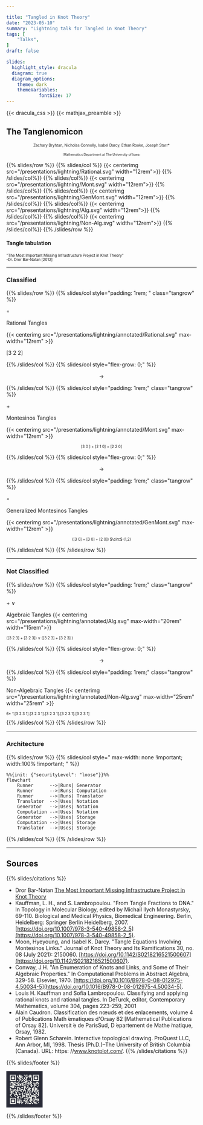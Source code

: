```yaml
---

title: "Tangled in Knot Theory"
date: "2023-05-10"
summary: "Lightning talk for Tangled in Knot Theory"
tags: [
    "Talks",
]
draft: false

slides:
  highlight_style: dracula
  diagram: true
  diagram_options:
    theme: dark
    themeVariables:
            fontSize: 17
---
```

<style>

  .tangrow * {
    font-size: 2.5rem;
  }

  .tangrow {
    border: 2px solid var(--r-Red);
    border-radius: 12px;
    margin:auto;
    padding:1rem;

  }
.qr_Code{
    width:10vw;
    height:auto;
}

.mermaid svg {
    max-width: none !important;
    width: 100% !important;
    height: auto !important;
}

</style>


{{< dracula_css >}}
{{< mathjax_preamble >}}


## The Tanglenomicon


<p style="font-size:.7em;text-align:center !important">
Zachary Bryhtan, Nicholas Connolly, Isabel Darcy, Ethan Rooke, Joseph Starr*
<p>

<p style="font-size:.6em; text-align:center !important">
Mathematics Department at The University of Iowa<p>


{{% slides/row %}}
{{% slides/col %}}
{{< centerimg src="/presentations/lightning/Rational.svg" width="12rem">}}
{{% /slides/col%}}
{{% slides/col%}}
{{< centerimg src="/presentations/lightning/Mont.svg" width="12rem">}}
{{% /slides/col%}}
{{% slides/col%}}
{{< centerimg src="/presentations/lightning/GenMont.svg" width="12rem">}}
{{% /slides/col%}}
{{% slides/col%}}
{{< centerimg src="/presentations/lightning/Alg.svg" width="12rem">}}
{{% /slides/col%}}
{{% slides/col%}}
{{< centerimg src="/presentations/lightning/Non-Alg.svg" width="12rem">}}
{{% /slides/col%}}
{{% /slides/row %}}


#### Tangle tabulation

<p style="font-size:.7em;color:var(--r-Green);">
"The Most Important Missing Infrastructure Project in Knot Theory"</br>
-Dr. Dror Bar-Natan [2012]
</p>

---

### Classified

{{% slides/row %}}
{{% slides/col style="padding: 1rem; " class="tangrow" %}}

$\circ$

Rational Tangles

{{< centerimg src="/presentations/lightning/annotated/Rational.svg" max-width="12rem" >}}

[3 2 2]

{{% /slides/col %}}
{{% slides/col style="flex-grow: 0;"  %}}

$$\to$$

{{% /slides/col %}}
{{% slides/col style="padding: 1rem;" class="tangrow" %}}

$+$

Montesinos Tangles

{{< centerimg src="/presentations/lightning/annotated/Mont.svg" max-width="12rem" >}}

<p style="font-size:.7em;text-align:center !important;white-space: nowrap;">
[3 0 ] + [2 1 0] + [2 2 0]
</p>

{{% /slides/col %}}
{{% slides/col style="flex-grow: 0;"  %}}

$$\to$$

{{% /slides/col %}}
{{% slides/col style="padding: 1rem;" class="tangrow" %}}

$\circ$

Generalized Montesinos Tangles

{{< centerimg src="/presentations/lightning/annotated/GenMont.svg" max-width="12rem" >}}
<p style="font-size:.7em;text-align:center !important;white-space: nowrap;">
([3 0] + [3 0] + [2 0]) $\circ$ (1,2)
</p>

{{% /slides/col %}}
{{% /slides/row %}}

---


### Not Classified

{{% slides/row %}}
{{% slides/col style="padding: 1rem;" class="tangrow"  %}}

$+\ \vee$

  Algebraic Tangles
{{< centerimg src="/presentations/lightning/annotated/Alg.svg" max-width="20rem"  width="15rem">}}

<p style="font-size:.7em;tex-align:center !important;white-space: nowrap;">
([3 2 3] + [3 2 3]) ∨ ([3 2 3] + [3 2 3] )
</p>

{{% /slides/col %}}
{{% slides/col style="flex-grow: 0;"  %}}

$$\to$$

{{% /slides/col %}}
{{% slides/col style="padding: 1rem;" class="tangrow" %}}

Non-Algebraic Tangles
{{< centerimg src="/presentations/lightning/annotated/Non-Alg.svg" max-width="25rem" width="25rem" >}}

<p style="font-size:.7em;tex-align:center !important;white-space: nowrap;">
6* *.[3 2 3 1].[3 2 3 1].[3 2 3 1].[3 2 3 1].[3 2 3 1]
</p>
{{% /slides/col %}}
{{% /slides/row %}}

---

### Architecture


{{% slides/row %}}
{{% slides/col style=" max-width: none !important; width:100% !important; " %}}

```mermaid
%%{init: {"securityLevel": "loose"}}%%
flowchart
    Runner      -->|Runs| Generator
    Runner      -->|Runs| Computation
    Runner      -->|Runs| Translator
    Translator  -->|Uses| Notation
    Generator   -->|Uses| Notation
    Computation -->|Uses| Notation
    Generator   -->|Uses| Storage
    Computation -->|Uses| Storage
    Translator  -->|Uses| Storage
```

{{% /slides/col %}}
{{% /slides/row %}}

---

## Sources

{{% slides/citations %}}

- Dror Bar-Natan [The Most Important Missing Infrastructure Project in Knot Theory](http://drorbn.net/AcademicPensieve/2012-01/one/The_Most_Important_Missing_Infrastructure_Project_in_Knot_Theory.pdf)
- Kauffman, L. H., and S. Lambropoulou. "From Tangle Fractions to DNA." In Topology in Molecular Biology, edited by Michail Ilych Monastyrsky, 69-110. Biological and Medical Physics, Biomedical Engineering. Berlin, Heidelberg: Springer Berlin Heidelberg, 2007. [https://doi.org/10.1007/978-3-540-49858-2_5](https://doi.org/10.1007/978-3-540-49858-2_5).
- Moon, Hyeyoung, and Isabel K. Darcy. "Tangle Equations Involving Montesinos Links." Journal of Knot Theory and Its Ramifications 30, no. 08 (July 2021): 2150060. [https://doi.org/10.1142/S0218216521500607](https://doi.org/10.1142/S0218216521500607).
- Conway, J.H. "An Enumeration of Knots and Links, and Some of Their Algebraic Properties." In Computational Problems in Abstract Algebra, 329-58. Elsevier, 1970. [https://doi.org/10.1016/B978-0-08-012975-4.50034-5](https://doi.org/10.1016/B978-0-08-012975-4.50034-5).
- Louis H. Kauffman and Sofia Lambropoulou. Classifying and applying rational knots and rational tangles. In DeTurck, editor, Contemporary Mathematics, volume 304, pages 223-259, 2001
- Alain Caudron. Classification des nœuds et des enlacements, volume 4 of Publications Math ́ematiques d'Orsay 82 [Mathematical Publications of Orsay 82]. Universit ́e de ParisSud, D ́epartement de Mathe  ́matique, Orsay, 1982.
- Robert Glenn Scharein. Interactive topological drawing. ProQuest LLC, Ann Arbor,
  MI, 1998. Thesis (Ph.D.)–The University of British Columbia (Canada). URL: https:
  //www.knotplot.com/.
  {{% /slides/citations %}}


{{% slides/footer %}}
<div class="qr_Code">
<svg width="100%" height="auto" viewBox="0 0 328 328"
    xmlns="http://www.w3.org/2000/svg"
    xmlns:xlink="http://www.w3.org/1999/xlink"
    xmlns:ev="http://www.w3.org/2001/xml-events">
    <rect x="0" y="0" width="328" height="328" fill="#282a36"/>
    <defs>
        <rect id="p" width="8" height="8"/>
    </defs>
    <g fill="#f8f8f2">
        <use xlink:href="#p" x="32" y="32"/>
        <use xlink:href="#p" x="32" y="40"/>
        <use xlink:href="#p" x="32" y="48"/>
        <use xlink:href="#p" x="32" y="56"/>
        <use xlink:href="#p" x="32" y="64"/>
        <use xlink:href="#p" x="32" y="72"/>
        <use xlink:href="#p" x="32" y="80"/>
        <use xlink:href="#p" x="32" y="104"/>
        <use xlink:href="#p" x="32" y="120"/>
        <use xlink:href="#p" x="32" y="136"/>
        <use xlink:href="#p" x="32" y="152"/>
        <use xlink:href="#p" x="32" y="160"/>
        <use xlink:href="#p" x="32" y="168"/>
        <use xlink:href="#p" x="32" y="184"/>
        <use xlink:href="#p" x="32" y="208"/>
        <use xlink:href="#p" x="32" y="216"/>
        <use xlink:href="#p" x="32" y="240"/>
        <use xlink:href="#p" x="32" y="248"/>
        <use xlink:href="#p" x="32" y="256"/>
        <use xlink:href="#p" x="32" y="264"/>
        <use xlink:href="#p" x="32" y="272"/>
        <use xlink:href="#p" x="32" y="280"/>
        <use xlink:href="#p" x="32" y="288"/>
        <use xlink:href="#p" x="40" y="32"/>
        <use xlink:href="#p" x="40" y="80"/>
        <use xlink:href="#p" x="40" y="96"/>
        <use xlink:href="#p" x="40" y="136"/>
        <use xlink:href="#p" x="40" y="160"/>
        <use xlink:href="#p" x="40" y="176"/>
        <use xlink:href="#p" x="40" y="184"/>
        <use xlink:href="#p" x="40" y="192"/>
        <use xlink:href="#p" x="40" y="200"/>
        <use xlink:href="#p" x="40" y="208"/>
        <use xlink:href="#p" x="40" y="224"/>
        <use xlink:href="#p" x="40" y="240"/>
        <use xlink:href="#p" x="40" y="288"/>
        <use xlink:href="#p" x="48" y="32"/>
        <use xlink:href="#p" x="48" y="48"/>
        <use xlink:href="#p" x="48" y="56"/>
        <use xlink:href="#p" x="48" y="64"/>
        <use xlink:href="#p" x="48" y="80"/>
        <use xlink:href="#p" x="48" y="96"/>
        <use xlink:href="#p" x="48" y="104"/>
        <use xlink:href="#p" x="48" y="120"/>
        <use xlink:href="#p" x="48" y="128"/>
        <use xlink:href="#p" x="48" y="136"/>
        <use xlink:href="#p" x="48" y="144"/>
        <use xlink:href="#p" x="48" y="176"/>
        <use xlink:href="#p" x="48" y="192"/>
        <use xlink:href="#p" x="48" y="240"/>
        <use xlink:href="#p" x="48" y="256"/>
        <use xlink:href="#p" x="48" y="264"/>
        <use xlink:href="#p" x="48" y="272"/>
        <use xlink:href="#p" x="48" y="288"/>
        <use xlink:href="#p" x="56" y="32"/>
        <use xlink:href="#p" x="56" y="48"/>
        <use xlink:href="#p" x="56" y="56"/>
        <use xlink:href="#p" x="56" y="64"/>
        <use xlink:href="#p" x="56" y="80"/>
        <use xlink:href="#p" x="56" y="96"/>
        <use xlink:href="#p" x="56" y="104"/>
        <use xlink:href="#p" x="56" y="120"/>
        <use xlink:href="#p" x="56" y="136"/>
        <use xlink:href="#p" x="56" y="144"/>
        <use xlink:href="#p" x="56" y="160"/>
        <use xlink:href="#p" x="56" y="176"/>
        <use xlink:href="#p" x="56" y="192"/>
        <use xlink:href="#p" x="56" y="240"/>
        <use xlink:href="#p" x="56" y="256"/>
        <use xlink:href="#p" x="56" y="264"/>
        <use xlink:href="#p" x="56" y="272"/>
        <use xlink:href="#p" x="56" y="288"/>
        <use xlink:href="#p" x="64" y="32"/>
        <use xlink:href="#p" x="64" y="48"/>
        <use xlink:href="#p" x="64" y="56"/>
        <use xlink:href="#p" x="64" y="64"/>
        <use xlink:href="#p" x="64" y="80"/>
        <use xlink:href="#p" x="64" y="104"/>
        <use xlink:href="#p" x="64" y="112"/>
        <use xlink:href="#p" x="64" y="120"/>
        <use xlink:href="#p" x="64" y="128"/>
        <use xlink:href="#p" x="64" y="136"/>
        <use xlink:href="#p" x="64" y="144"/>
        <use xlink:href="#p" x="64" y="168"/>
        <use xlink:href="#p" x="64" y="176"/>
        <use xlink:href="#p" x="64" y="200"/>
        <use xlink:href="#p" x="64" y="240"/>
        <use xlink:href="#p" x="64" y="256"/>
        <use xlink:href="#p" x="64" y="264"/>
        <use xlink:href="#p" x="64" y="272"/>
        <use xlink:href="#p" x="64" y="288"/>
        <use xlink:href="#p" x="72" y="32"/>
        <use xlink:href="#p" x="72" y="80"/>
        <use xlink:href="#p" x="72" y="96"/>
        <use xlink:href="#p" x="72" y="112"/>
        <use xlink:href="#p" x="72" y="120"/>
        <use xlink:href="#p" x="72" y="160"/>
        <use xlink:href="#p" x="72" y="168"/>
        <use xlink:href="#p" x="72" y="208"/>
        <use xlink:href="#p" x="72" y="216"/>
        <use xlink:href="#p" x="72" y="240"/>
        <use xlink:href="#p" x="72" y="288"/>
        <use xlink:href="#p" x="80" y="32"/>
        <use xlink:href="#p" x="80" y="40"/>
        <use xlink:href="#p" x="80" y="48"/>
        <use xlink:href="#p" x="80" y="56"/>
        <use xlink:href="#p" x="80" y="64"/>
        <use xlink:href="#p" x="80" y="72"/>
        <use xlink:href="#p" x="80" y="80"/>
        <use xlink:href="#p" x="80" y="96"/>
        <use xlink:href="#p" x="80" y="112"/>
        <use xlink:href="#p" x="80" y="128"/>
        <use xlink:href="#p" x="80" y="144"/>
        <use xlink:href="#p" x="80" y="160"/>
        <use xlink:href="#p" x="80" y="176"/>
        <use xlink:href="#p" x="80" y="192"/>
        <use xlink:href="#p" x="80" y="208"/>
        <use xlink:href="#p" x="80" y="224"/>
        <use xlink:href="#p" x="80" y="240"/>
        <use xlink:href="#p" x="80" y="248"/>
        <use xlink:href="#p" x="80" y="256"/>
        <use xlink:href="#p" x="80" y="264"/>
        <use xlink:href="#p" x="80" y="272"/>
        <use xlink:href="#p" x="80" y="280"/>
        <use xlink:href="#p" x="80" y="288"/>
        <use xlink:href="#p" x="88" y="104"/>
        <use xlink:href="#p" x="88" y="128"/>
        <use xlink:href="#p" x="88" y="168"/>
        <use xlink:href="#p" x="88" y="184"/>
        <use xlink:href="#p" x="88" y="192"/>
        <use xlink:href="#p" x="88" y="200"/>
        <use xlink:href="#p" x="88" y="208"/>
        <use xlink:href="#p" x="96" y="40"/>
        <use xlink:href="#p" x="96" y="48"/>
        <use xlink:href="#p" x="96" y="80"/>
        <use xlink:href="#p" x="96" y="104"/>
        <use xlink:href="#p" x="96" y="112"/>
        <use xlink:href="#p" x="96" y="128"/>
        <use xlink:href="#p" x="96" y="144"/>
        <use xlink:href="#p" x="96" y="152"/>
        <use xlink:href="#p" x="96" y="160"/>
        <use xlink:href="#p" x="96" y="168"/>
        <use xlink:href="#p" x="96" y="176"/>
        <use xlink:href="#p" x="96" y="208"/>
        <use xlink:href="#p" x="96" y="216"/>
        <use xlink:href="#p" x="96" y="232"/>
        <use xlink:href="#p" x="96" y="248"/>
        <use xlink:href="#p" x="96" y="264"/>
        <use xlink:href="#p" x="96" y="272"/>
        <use xlink:href="#p" x="96" y="280"/>
        <use xlink:href="#p" x="104" y="56"/>
        <use xlink:href="#p" x="104" y="96"/>
        <use xlink:href="#p" x="104" y="112"/>
        <use xlink:href="#p" x="104" y="120"/>
        <use xlink:href="#p" x="104" y="128"/>
        <use xlink:href="#p" x="104" y="144"/>
        <use xlink:href="#p" x="104" y="168"/>
        <use xlink:href="#p" x="104" y="184"/>
        <use xlink:href="#p" x="104" y="224"/>
        <use xlink:href="#p" x="104" y="232"/>
        <use xlink:href="#p" x="104" y="240"/>
        <use xlink:href="#p" x="104" y="256"/>
        <use xlink:href="#p" x="104" y="272"/>
        <use xlink:href="#p" x="104" y="280"/>
        <use xlink:href="#p" x="112" y="32"/>
        <use xlink:href="#p" x="112" y="40"/>
        <use xlink:href="#p" x="112" y="48"/>
        <use xlink:href="#p" x="112" y="64"/>
        <use xlink:href="#p" x="112" y="80"/>
        <use xlink:href="#p" x="112" y="88"/>
        <use xlink:href="#p" x="112" y="104"/>
        <use xlink:href="#p" x="112" y="128"/>
        <use xlink:href="#p" x="112" y="144"/>
        <use xlink:href="#p" x="112" y="152"/>
        <use xlink:href="#p" x="112" y="160"/>
        <use xlink:href="#p" x="112" y="168"/>
        <use xlink:href="#p" x="112" y="192"/>
        <use xlink:href="#p" x="112" y="200"/>
        <use xlink:href="#p" x="112" y="208"/>
        <use xlink:href="#p" x="112" y="248"/>
        <use xlink:href="#p" x="112" y="264"/>
        <use xlink:href="#p" x="112" y="272"/>
        <use xlink:href="#p" x="112" y="280"/>
        <use xlink:href="#p" x="112" y="288"/>
        <use xlink:href="#p" x="120" y="32"/>
        <use xlink:href="#p" x="120" y="40"/>
        <use xlink:href="#p" x="120" y="48"/>
        <use xlink:href="#p" x="120" y="56"/>
        <use xlink:href="#p" x="120" y="64"/>
        <use xlink:href="#p" x="120" y="72"/>
        <use xlink:href="#p" x="120" y="112"/>
        <use xlink:href="#p" x="120" y="120"/>
        <use xlink:href="#p" x="120" y="152"/>
        <use xlink:href="#p" x="120" y="168"/>
        <use xlink:href="#p" x="120" y="208"/>
        <use xlink:href="#p" x="120" y="224"/>
        <use xlink:href="#p" x="120" y="256"/>
        <use xlink:href="#p" x="120" y="264"/>
        <use xlink:href="#p" x="120" y="272"/>
        <use xlink:href="#p" x="120" y="280"/>
        <use xlink:href="#p" x="128" y="40"/>
        <use xlink:href="#p" x="128" y="48"/>
        <use xlink:href="#p" x="128" y="56"/>
        <use xlink:href="#p" x="128" y="72"/>
        <use xlink:href="#p" x="128" y="80"/>
        <use xlink:href="#p" x="128" y="112"/>
        <use xlink:href="#p" x="128" y="120"/>
        <use xlink:href="#p" x="128" y="128"/>
        <use xlink:href="#p" x="128" y="160"/>
        <use xlink:href="#p" x="128" y="168"/>
        <use xlink:href="#p" x="128" y="176"/>
        <use xlink:href="#p" x="128" y="200"/>
        <use xlink:href="#p" x="128" y="232"/>
        <use xlink:href="#p" x="128" y="240"/>
        <use xlink:href="#p" x="128" y="256"/>
        <use xlink:href="#p" x="136" y="40"/>
        <use xlink:href="#p" x="136" y="56"/>
        <use xlink:href="#p" x="136" y="88"/>
        <use xlink:href="#p" x="136" y="104"/>
        <use xlink:href="#p" x="136" y="144"/>
        <use xlink:href="#p" x="136" y="160"/>
        <use xlink:href="#p" x="136" y="176"/>
        <use xlink:href="#p" x="136" y="264"/>
        <use xlink:href="#p" x="136" y="272"/>
        <use xlink:href="#p" x="136" y="280"/>
        <use xlink:href="#p" x="136" y="288"/>
        <use xlink:href="#p" x="144" y="48"/>
        <use xlink:href="#p" x="144" y="64"/>
        <use xlink:href="#p" x="144" y="80"/>
        <use xlink:href="#p" x="144" y="104"/>
        <use xlink:href="#p" x="144" y="112"/>
        <use xlink:href="#p" x="144" y="120"/>
        <use xlink:href="#p" x="144" y="128"/>
        <use xlink:href="#p" x="144" y="144"/>
        <use xlink:href="#p" x="144" y="160"/>
        <use xlink:href="#p" x="144" y="192"/>
        <use xlink:href="#p" x="144" y="200"/>
        <use xlink:href="#p" x="144" y="208"/>
        <use xlink:href="#p" x="144" y="216"/>
        <use xlink:href="#p" x="144" y="224"/>
        <use xlink:href="#p" x="144" y="232"/>
        <use xlink:href="#p" x="144" y="280"/>
        <use xlink:href="#p" x="152" y="72"/>
        <use xlink:href="#p" x="152" y="96"/>
        <use xlink:href="#p" x="152" y="112"/>
        <use xlink:href="#p" x="152" y="128"/>
        <use xlink:href="#p" x="152" y="168"/>
        <use xlink:href="#p" x="152" y="176"/>
        <use xlink:href="#p" x="152" y="216"/>
        <use xlink:href="#p" x="152" y="224"/>
        <use xlink:href="#p" x="152" y="264"/>
        <use xlink:href="#p" x="160" y="32"/>
        <use xlink:href="#p" x="160" y="56"/>
        <use xlink:href="#p" x="160" y="64"/>
        <use xlink:href="#p" x="160" y="80"/>
        <use xlink:href="#p" x="160" y="96"/>
        <use xlink:href="#p" x="160" y="120"/>
        <use xlink:href="#p" x="160" y="136"/>
        <use xlink:href="#p" x="160" y="144"/>
        <use xlink:href="#p" x="160" y="152"/>
        <use xlink:href="#p" x="160" y="160"/>
        <use xlink:href="#p" x="160" y="168"/>
        <use xlink:href="#p" x="160" y="200"/>
        <use xlink:href="#p" x="160" y="216"/>
        <use xlink:href="#p" x="160" y="224"/>
        <use xlink:href="#p" x="160" y="240"/>
        <use xlink:href="#p" x="160" y="256"/>
        <use xlink:href="#p" x="160" y="264"/>
        <use xlink:href="#p" x="168" y="40"/>
        <use xlink:href="#p" x="168" y="72"/>
        <use xlink:href="#p" x="168" y="88"/>
        <use xlink:href="#p" x="168" y="96"/>
        <use xlink:href="#p" x="168" y="104"/>
        <use xlink:href="#p" x="168" y="120"/>
        <use xlink:href="#p" x="168" y="136"/>
        <use xlink:href="#p" x="168" y="144"/>
        <use xlink:href="#p" x="168" y="168"/>
        <use xlink:href="#p" x="168" y="176"/>
        <use xlink:href="#p" x="168" y="192"/>
        <use xlink:href="#p" x="168" y="240"/>
        <use xlink:href="#p" x="168" y="256"/>
        <use xlink:href="#p" x="168" y="272"/>
        <use xlink:href="#p" x="168" y="288"/>
        <use xlink:href="#p" x="176" y="32"/>
        <use xlink:href="#p" x="176" y="48"/>
        <use xlink:href="#p" x="176" y="56"/>
        <use xlink:href="#p" x="176" y="64"/>
        <use xlink:href="#p" x="176" y="72"/>
        <use xlink:href="#p" x="176" y="80"/>
        <use xlink:href="#p" x="176" y="88"/>
        <use xlink:href="#p" x="176" y="96"/>
        <use xlink:href="#p" x="176" y="112"/>
        <use xlink:href="#p" x="176" y="152"/>
        <use xlink:href="#p" x="176" y="200"/>
        <use xlink:href="#p" x="176" y="208"/>
        <use xlink:href="#p" x="176" y="216"/>
        <use xlink:href="#p" x="176" y="224"/>
        <use xlink:href="#p" x="176" y="240"/>
        <use xlink:href="#p" x="176" y="264"/>
        <use xlink:href="#p" x="176" y="272"/>
        <use xlink:href="#p" x="176" y="280"/>
        <use xlink:href="#p" x="184" y="32"/>
        <use xlink:href="#p" x="184" y="48"/>
        <use xlink:href="#p" x="184" y="56"/>
        <use xlink:href="#p" x="184" y="88"/>
        <use xlink:href="#p" x="184" y="104"/>
        <use xlink:href="#p" x="184" y="128"/>
        <use xlink:href="#p" x="184" y="144"/>
        <use xlink:href="#p" x="184" y="184"/>
        <use xlink:href="#p" x="184" y="192"/>
        <use xlink:href="#p" x="184" y="208"/>
        <use xlink:href="#p" x="184" y="224"/>
        <use xlink:href="#p" x="184" y="232"/>
        <use xlink:href="#p" x="184" y="240"/>
        <use xlink:href="#p" x="184" y="248"/>
        <use xlink:href="#p" x="184" y="256"/>
        <use xlink:href="#p" x="184" y="264"/>
        <use xlink:href="#p" x="184" y="288"/>
        <use xlink:href="#p" x="192" y="48"/>
        <use xlink:href="#p" x="192" y="80"/>
        <use xlink:href="#p" x="192" y="104"/>
        <use xlink:href="#p" x="192" y="120"/>
        <use xlink:href="#p" x="192" y="128"/>
        <use xlink:href="#p" x="192" y="136"/>
        <use xlink:href="#p" x="192" y="144"/>
        <use xlink:href="#p" x="192" y="160"/>
        <use xlink:href="#p" x="192" y="168"/>
        <use xlink:href="#p" x="192" y="176"/>
        <use xlink:href="#p" x="192" y="184"/>
        <use xlink:href="#p" x="192" y="200"/>
        <use xlink:href="#p" x="192" y="208"/>
        <use xlink:href="#p" x="192" y="216"/>
        <use xlink:href="#p" x="192" y="248"/>
        <use xlink:href="#p" x="192" y="272"/>
        <use xlink:href="#p" x="192" y="280"/>
        <use xlink:href="#p" x="200" y="40"/>
        <use xlink:href="#p" x="200" y="96"/>
        <use xlink:href="#p" x="200" y="104"/>
        <use xlink:href="#p" x="200" y="112"/>
        <use xlink:href="#p" x="200" y="152"/>
        <use xlink:href="#p" x="200" y="160"/>
        <use xlink:href="#p" x="200" y="168"/>
        <use xlink:href="#p" x="200" y="200"/>
        <use xlink:href="#p" x="200" y="208"/>
        <use xlink:href="#p" x="200" y="232"/>
        <use xlink:href="#p" x="200" y="240"/>
        <use xlink:href="#p" x="200" y="288"/>
        <use xlink:href="#p" x="208" y="32"/>
        <use xlink:href="#p" x="208" y="40"/>
        <use xlink:href="#p" x="208" y="48"/>
        <use xlink:href="#p" x="208" y="56"/>
        <use xlink:href="#p" x="208" y="80"/>
        <use xlink:href="#p" x="208" y="112"/>
        <use xlink:href="#p" x="208" y="144"/>
        <use xlink:href="#p" x="208" y="152"/>
        <use xlink:href="#p" x="208" y="160"/>
        <use xlink:href="#p" x="208" y="176"/>
        <use xlink:href="#p" x="208" y="184"/>
        <use xlink:href="#p" x="208" y="192"/>
        <use xlink:href="#p" x="208" y="216"/>
        <use xlink:href="#p" x="208" y="224"/>
        <use xlink:href="#p" x="208" y="232"/>
        <use xlink:href="#p" x="208" y="256"/>
        <use xlink:href="#p" x="208" y="264"/>
        <use xlink:href="#p" x="208" y="288"/>
        <use xlink:href="#p" x="216" y="32"/>
        <use xlink:href="#p" x="216" y="40"/>
        <use xlink:href="#p" x="216" y="48"/>
        <use xlink:href="#p" x="216" y="88"/>
        <use xlink:href="#p" x="216" y="96"/>
        <use xlink:href="#p" x="216" y="104"/>
        <use xlink:href="#p" x="216" y="112"/>
        <use xlink:href="#p" x="216" y="128"/>
        <use xlink:href="#p" x="216" y="152"/>
        <use xlink:href="#p" x="216" y="168"/>
        <use xlink:href="#p" x="216" y="184"/>
        <use xlink:href="#p" x="216" y="200"/>
        <use xlink:href="#p" x="216" y="208"/>
        <use xlink:href="#p" x="216" y="232"/>
        <use xlink:href="#p" x="216" y="240"/>
        <use xlink:href="#p" x="216" y="248"/>
        <use xlink:href="#p" x="216" y="256"/>
        <use xlink:href="#p" x="216" y="264"/>
        <use xlink:href="#p" x="216" y="272"/>
        <use xlink:href="#p" x="216" y="288"/>
        <use xlink:href="#p" x="224" y="40"/>
        <use xlink:href="#p" x="224" y="56"/>
        <use xlink:href="#p" x="224" y="64"/>
        <use xlink:href="#p" x="224" y="72"/>
        <use xlink:href="#p" x="224" y="80"/>
        <use xlink:href="#p" x="224" y="96"/>
        <use xlink:href="#p" x="224" y="112"/>
        <use xlink:href="#p" x="224" y="120"/>
        <use xlink:href="#p" x="224" y="128"/>
        <use xlink:href="#p" x="224" y="136"/>
        <use xlink:href="#p" x="224" y="184"/>
        <use xlink:href="#p" x="224" y="216"/>
        <use xlink:href="#p" x="224" y="224"/>
        <use xlink:href="#p" x="224" y="232"/>
        <use xlink:href="#p" x="224" y="240"/>
        <use xlink:href="#p" x="224" y="248"/>
        <use xlink:href="#p" x="224" y="256"/>
        <use xlink:href="#p" x="224" y="264"/>
        <use xlink:href="#p" x="224" y="280"/>
        <use xlink:href="#p" x="232" y="128"/>
        <use xlink:href="#p" x="232" y="152"/>
        <use xlink:href="#p" x="232" y="160"/>
        <use xlink:href="#p" x="232" y="168"/>
        <use xlink:href="#p" x="232" y="176"/>
        <use xlink:href="#p" x="232" y="184"/>
        <use xlink:href="#p" x="232" y="216"/>
        <use xlink:href="#p" x="232" y="224"/>
        <use xlink:href="#p" x="232" y="256"/>
        <use xlink:href="#p" x="232" y="288"/>
        <use xlink:href="#p" x="240" y="32"/>
        <use xlink:href="#p" x="240" y="40"/>
        <use xlink:href="#p" x="240" y="48"/>
        <use xlink:href="#p" x="240" y="56"/>
        <use xlink:href="#p" x="240" y="64"/>
        <use xlink:href="#p" x="240" y="72"/>
        <use xlink:href="#p" x="240" y="80"/>
        <use xlink:href="#p" x="240" y="104"/>
        <use xlink:href="#p" x="240" y="144"/>
        <use xlink:href="#p" x="240" y="152"/>
        <use xlink:href="#p" x="240" y="160"/>
        <use xlink:href="#p" x="240" y="168"/>
        <use xlink:href="#p" x="240" y="200"/>
        <use xlink:href="#p" x="240" y="216"/>
        <use xlink:href="#p" x="240" y="224"/>
        <use xlink:href="#p" x="240" y="240"/>
        <use xlink:href="#p" x="240" y="256"/>
        <use xlink:href="#p" x="240" y="272"/>
        <use xlink:href="#p" x="248" y="32"/>
        <use xlink:href="#p" x="248" y="80"/>
        <use xlink:href="#p" x="248" y="104"/>
        <use xlink:href="#p" x="248" y="112"/>
        <use xlink:href="#p" x="248" y="120"/>
        <use xlink:href="#p" x="248" y="128"/>
        <use xlink:href="#p" x="248" y="136"/>
        <use xlink:href="#p" x="248" y="176"/>
        <use xlink:href="#p" x="248" y="208"/>
        <use xlink:href="#p" x="248" y="216"/>
        <use xlink:href="#p" x="248" y="224"/>
        <use xlink:href="#p" x="248" y="256"/>
        <use xlink:href="#p" x="248" y="264"/>
        <use xlink:href="#p" x="248" y="272"/>
        <use xlink:href="#p" x="248" y="280"/>
        <use xlink:href="#p" x="256" y="32"/>
        <use xlink:href="#p" x="256" y="48"/>
        <use xlink:href="#p" x="256" y="56"/>
        <use xlink:href="#p" x="256" y="64"/>
        <use xlink:href="#p" x="256" y="80"/>
        <use xlink:href="#p" x="256" y="112"/>
        <use xlink:href="#p" x="256" y="128"/>
        <use xlink:href="#p" x="256" y="144"/>
        <use xlink:href="#p" x="256" y="152"/>
        <use xlink:href="#p" x="256" y="160"/>
        <use xlink:href="#p" x="256" y="168"/>
        <use xlink:href="#p" x="256" y="176"/>
        <use xlink:href="#p" x="256" y="184"/>
        <use xlink:href="#p" x="256" y="208"/>
        <use xlink:href="#p" x="256" y="224"/>
        <use xlink:href="#p" x="256" y="232"/>
        <use xlink:href="#p" x="256" y="240"/>
        <use xlink:href="#p" x="256" y="248"/>
        <use xlink:href="#p" x="256" y="256"/>
        <use xlink:href="#p" x="256" y="280"/>
        <use xlink:href="#p" x="256" y="288"/>
        <use xlink:href="#p" x="264" y="32"/>
        <use xlink:href="#p" x="264" y="48"/>
        <use xlink:href="#p" x="264" y="56"/>
        <use xlink:href="#p" x="264" y="64"/>
        <use xlink:href="#p" x="264" y="80"/>
        <use xlink:href="#p" x="264" y="104"/>
        <use xlink:href="#p" x="264" y="112"/>
        <use xlink:href="#p" x="264" y="120"/>
        <use xlink:href="#p" x="264" y="128"/>
        <use xlink:href="#p" x="264" y="152"/>
        <use xlink:href="#p" x="264" y="160"/>
        <use xlink:href="#p" x="264" y="168"/>
        <use xlink:href="#p" x="264" y="192"/>
        <use xlink:href="#p" x="264" y="200"/>
        <use xlink:href="#p" x="264" y="216"/>
        <use xlink:href="#p" x="264" y="224"/>
        <use xlink:href="#p" x="264" y="232"/>
        <use xlink:href="#p" x="264" y="248"/>
        <use xlink:href="#p" x="264" y="272"/>
        <use xlink:href="#p" x="264" y="280"/>
        <use xlink:href="#p" x="272" y="32"/>
        <use xlink:href="#p" x="272" y="48"/>
        <use xlink:href="#p" x="272" y="56"/>
        <use xlink:href="#p" x="272" y="64"/>
        <use xlink:href="#p" x="272" y="80"/>
        <use xlink:href="#p" x="272" y="96"/>
        <use xlink:href="#p" x="272" y="104"/>
        <use xlink:href="#p" x="272" y="152"/>
        <use xlink:href="#p" x="272" y="160"/>
        <use xlink:href="#p" x="272" y="176"/>
        <use xlink:href="#p" x="272" y="192"/>
        <use xlink:href="#p" x="272" y="200"/>
        <use xlink:href="#p" x="272" y="248"/>
        <use xlink:href="#p" x="272" y="256"/>
        <use xlink:href="#p" x="272" y="288"/>
        <use xlink:href="#p" x="280" y="32"/>
        <use xlink:href="#p" x="280" y="80"/>
        <use xlink:href="#p" x="280" y="96"/>
        <use xlink:href="#p" x="280" y="112"/>
        <use xlink:href="#p" x="280" y="136"/>
        <use xlink:href="#p" x="280" y="168"/>
        <use xlink:href="#p" x="280" y="176"/>
        <use xlink:href="#p" x="280" y="208"/>
        <use xlink:href="#p" x="280" y="224"/>
        <use xlink:href="#p" x="280" y="248"/>
        <use xlink:href="#p" x="280" y="264"/>
        <use xlink:href="#p" x="288" y="32"/>
        <use xlink:href="#p" x="288" y="40"/>
        <use xlink:href="#p" x="288" y="48"/>
        <use xlink:href="#p" x="288" y="56"/>
        <use xlink:href="#p" x="288" y="64"/>
        <use xlink:href="#p" x="288" y="72"/>
        <use xlink:href="#p" x="288" y="80"/>
        <use xlink:href="#p" x="288" y="104"/>
        <use xlink:href="#p" x="288" y="112"/>
        <use xlink:href="#p" x="288" y="128"/>
        <use xlink:href="#p" x="288" y="168"/>
        <use xlink:href="#p" x="288" y="184"/>
        <use xlink:href="#p" x="288" y="192"/>
        <use xlink:href="#p" x="288" y="200"/>
        <use xlink:href="#p" x="288" y="208"/>
        <use xlink:href="#p" x="288" y="216"/>
        <use xlink:href="#p" x="288" y="248"/>
        <use xlink:href="#p" x="288" y="256"/>
        <use xlink:href="#p" x="288" y="264"/>
        <use xlink:href="#p" x="288" y="280"/>
    </g>
    <g></g>
</svg>
</div>

{{% /slides/footer %}}




